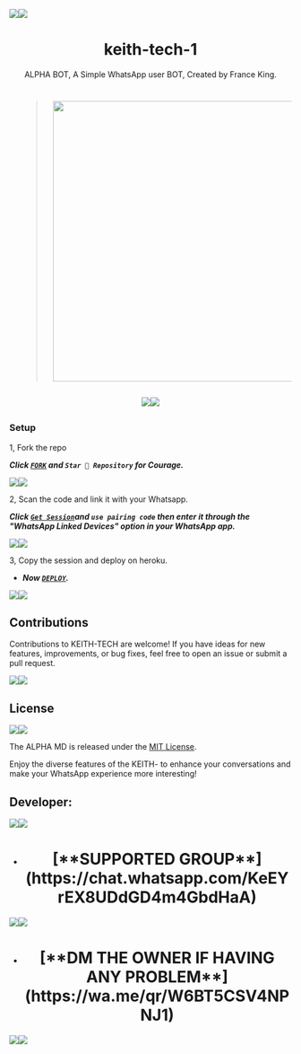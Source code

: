 <a><img src='https://i.imgur.com/LyHic3i.gif'/></a><a><img src='https://i.imgur.com/LyHic3i.gif'/></a>
 
 <h1 align="center"> keith-tech-1</h1>
<p align="center"> ALPHA BOT, A Simple WhatsApp user BOT, Created by France King.
</p>

 <h1 align="center">

  ><img src="https://telegra.ph/file/49a3833ccbc65a8e7ea4b.jpg" width="600" height="500"/>

<a><img src='https://i.imgur.com/LyHic3i.gif'/></a><a><img src='https://i.imgur.com/LyHic3i.gif'/></a>

### Setup

1, Fork the repo

   ***Click [`FORK`](https://github.com/Keithkeizzah/keith-tech-1) and `Star 👑 Repository` for Courage.***
  
<a><img src='https://i.imgur.com/LyHic3i.gif'/></a><a><img src='https://i.imgur.com/LyHic3i.gif'/></a>

2, Scan the code and link it with your Whatsapp.


  ***Click [`Get Session`](https://keithsessiongenerator-2086623d174d.herokuapp.com/)and `use pairing code` then enter it through the "WhatsApp Linked Devices" option in your WhatsApp app.***

<a><img src='https://i.imgur.com/LyHic3i.gif'/></a><a><img src='https://i.imgur.com/LyHic3i.gif'/></a>    
   
3, Copy the session and deploy on heroku.  

   
 - ***Now [`DEPLOY`](https://dashboard.heroku.com/new?template=https://github.com/keithkeizzah/keith-tech-1).***

<a><img src='https://i.imgur.com/LyHic3i.gif'/></a><a><img src='https://i.imgur.com/LyHic3i.gif'/></a>

## Contributions

Contributions to KEITH-TECH are welcome! If you have ideas for new features, improvements, or bug fixes, feel free to open an issue or submit a pull request.


<a><img src='https://i.imgur.com/LyHic3i.gif'/></a><a><img src='https://i.imgur.com/LyHic3i.gif'/></a>

## License


<a><img src='https://i.imgur.com/LyHic3i.gif'/></a><a><img src='https://i.imgur.com/LyHic3i.gif'/></a>


The ALPHA MD is released under the [MIT License](https://opensource.org/licenses/MIT).

Enjoy the diverse features of the KEITH- to enhance your conversations and make your WhatsApp experience more interesting!

## Developer:

<a><img src='https://i.imgur.com/LyHic3i.gif'/></a><a><img src='https://i.imgur.com/LyHic3i.gif'/></a>

- <h1 align="center"> [**SUPPORTED GROUP**](https://chat.whatsapp.com/KeEYrEX8UDdGD4m4GbdHaA)

<a><img src='https://i.imgur.com/LyHic3i.gif'/></a><a><img src='https://i.imgur.com/LyHic3i.gif'/></a>

- <h1 align="center"> [**DM THE OWNER IF HAVING ANY PROBLEM**](https://wa.me/qr/W6BT5CSV4NPNJ1)

<a><img src='https://i.imgur.com/LyHic3i.gif'/></a><a><img src='https://i.imgur.com/LyHic3i.gif'/></a>
